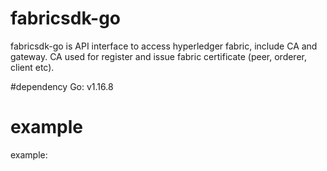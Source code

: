 # fabricsdk-go
fabricsdk-go is API interface to access hyperledger fabric, include CA and gateway.
CA used for register and issue fabric certificate (peer, orderer, client etc). 

#dependency 
Go: v1.16.8

# example 
example: 
